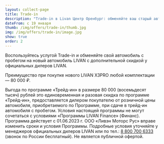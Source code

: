 ```yaml
---
layout: collect-page
title: Trade-in
description: "Trade-in в Livan Центр Оренбург: обменяйте ваш старый автомобиль на новый Ливэн на выгодных условиях"
dateFrom: с 19 января
thumb: /img/offers/trade-in/thumb.jpg
img: /img/offers/trade-in/image.jpg
show: true
order: 2
---
```


Воспользуйтесь услугой Trade-in и обменяйте свой автомобиль с пробегом на новый автомобиль LIVAN с дополнительной скидкой у официальных дилеров LIVAN.

Преимущество при покупке нового LIVAN X3PRO любой комплектации — 80 000 ₽.

Выгода по программе «Трейд-ин» в размере 80 000 (восемьдесят тысяч) рублей это единовременная и разовая скидка по программе «Трейд-ин», предоставляется дилером покупателю от розничной цены автомобиля, приобретаемого по Программе, при сдаче в трейд-ин автомобиля с пробегом. Условия настоящей программы не могут сочетаться с условиями «Программы LIVAN Finance» (Финанс). Программа действует с 01.06.2023 г. ООО «Ливэн Моторс Рус» вправе изменить сроки и условия Программы. Подробные условия уточняйте у менеджеров официальных дилеров LIVAN или по тел.: [8 800 700 6333](tel:+78007006333) (звонок по России бесплатный). Не является публичной офертой.